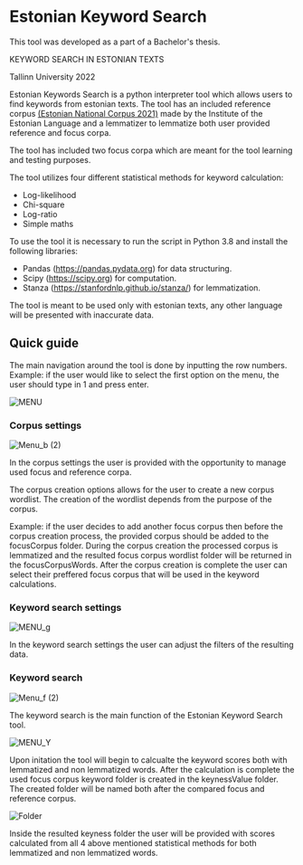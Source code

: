 # Estonian Keyword Search

This tool was developed as a part of a Bachelor's thesis.

KEYWORD SEARCH IN ESTONIAN TEXTS

Tallinn University 2022

Estonian Keywords Search is a python interpreter tool which allows users to find keywords from estonian texts. The tool has an included reference corpus [(Estonian National Corpus 2021)](https://doi.org/10.15155/3-00-0000-0000-0000-08D1FL) made by the Institute of the Estonian Language and a lemmatizer  to lemmatize both user provided reference and focus corpa.

The tool has included two focus corpa which are meant for the tool learning and testing purposes.

The tool utilizes four different statistical methods for keyword calculation:
* Log-likelihood
* Chi-square
* Log-ratio
* Simple maths


To use the tool it is necessary to  run the script in Python 3.8 and install the following libraries:
  * Pandas (https://pandas.pydata.org) for data structuring.
  * Scipy (https://scipy.org) for computation.
  * Stanza (https://stanfordnlp.github.io/stanza/) for lemmatization.

The tool is meant to be used only with estonian texts, any other language will be presented with inaccurate data.

## Quick guide

The main navigation around the tool is done by inputting the row numbers. 
Example: if the user would like to select the first option on the menu, the user should type in 1 and press enter.

![MENU](https://user-images.githubusercontent.com/55134673/166234891-9e23972f-cb47-4026-8c83-660ccb7b64f6.jpg)

### Corpus settings

![Menu_b (2)](https://user-images.githubusercontent.com/55134673/166234912-a418b93e-cec6-4af0-939d-c8f41b6da3b6.jpg)

In the corpus settings the user is provided with the opportunity to manage used focus and reference corpa. 

The corpus creation options allows for the user to create a new corpus wordlist. The creation of the wordlist depends from the purpose of the corpus.

Example: if the user decides to add another focus corpus then  before the corpus creation process, the provided corpus should be added to the focusCorpus folder. During the corpus creation the processed corpus is lemmatized and the resulted focus corpus wordlist folder will be returned in the focusCorpusWords. After the corpus creation is complete the user can select their preffered focus corpus that will be used in the keyword calculations.


### Keyword search settings

![MENU_g](https://user-images.githubusercontent.com/55134673/166156057-e9f11b3d-a218-406f-aa59-3f99d114c6f0.jpg)

In the keyword search settings the user can adjust the filters of the resulting data.

### Keyword search

![Menu_f (2)](https://user-images.githubusercontent.com/55134673/166234933-b7e47a8e-928e-41eb-99e8-f9bf6447a083.jpg)

The keyword search is the main function of the Estonian Keyword Search tool. 

![MENU_Y](https://user-images.githubusercontent.com/55134673/166156605-bcb25ae7-a6c2-4719-8f75-a3066317056f.jpg)

Upon initation the tool will begin to calcualte the keyword scores both with lemmatized and non lemmatized words. After the calculation is complete the used focus corpus keyword folder is created in the keynessValue folder. The created folder will be named both after the compared focus and reference corpus. 

![Folder](https://user-images.githubusercontent.com/55134673/166235904-86ffa26e-41a5-4568-8fa1-e3fbbe37ee27.PNG)

Inside the resulted keyness folder the user will be provided with scores calculated from all 4 above mentioned statistical methods for both lemmatized and non lemmatized words. 
